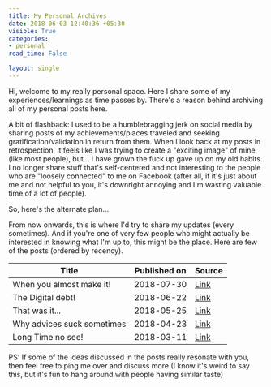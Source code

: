 ```yaml
---
title: My Personal Archives
date: 2018-06-03 12:40:36 +05:30
visible: True
categories:
- personal
read_time: False

layout: single
---
```


Hi, welcome to my really personal space. Here I share some of my experiences/learnings as time passes by. There's a reason behind archiving all of my personal posts here.

A bit of flashback: I used to be a humblebragging jerk on social media by sharing posts of my achievements/places traveled and seeking gratification/validation in return from them. When I look back at my posts in retrospection, it feels like I was trying to create a "exciting image" of mine (like most people), but... I have grown the fuck up gave up on my old habits. I no longer share stuff that's self-centered and not interesting to the people who are "loosely connected" to me on Facebook (after all, if it's just about me and not helpful to you, it's downright annoying and I'm wasting valuable time of a lot of people).

So, here's the alternate plan...

From now onwards, this is where I'd try to share my updates (every sometimes). And if you're one of very few people who might actually be interested in knowing what I'm up to, this might be the place. Here are few of the posts (ordered by recency).

| Title             | Published on | Source                                             |
|-------------------|--------------|----------------------------------------------------|
| When you almost make it!      | 2018-07-30   | [Link](/archives/posts/personal/when-you-almost-make-it/)      |
| The Digital debt!      | 2018-06-22   | [Link](/archives/posts/personal/the-digital-debt/)      |
| That was it...      | 2018-05-25   | [Link](/archives/posts/personal/That-was-it/)      |
| Why advices suck sometimes      | 2018-04-23   | [Link](/archives/posts/personal/why-advices-suck-sometimes/)      |
| Long Time no see! | 2018-03-11   | [Link](/archives/posts/personal/Long-Time-No-See/) |


PS: If some of the ideas discussed in the posts really resonate with you, then feel free to ping me over and discuss more (I know it's weird to say this, but it's fun to hang around with people having similar taste)
